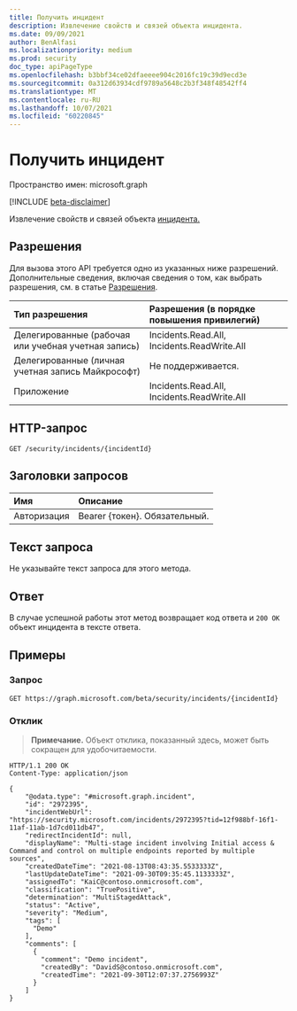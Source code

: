 ```yaml
---
title: Получить инцидент
description: Извлечение свойств и связей объекта инцидента.
ms.date: 09/09/2021
author: BenAlfasi
ms.localizationpriority: medium
ms.prod: security
doc_type: apiPageType
ms.openlocfilehash: b3bbf34ce02dfaeeee904c2016fc19c39d9ecd3e
ms.sourcegitcommit: 0a312d63934cdf9789a5648c2b3f348f48542ff4
ms.translationtype: MT
ms.contentlocale: ru-RU
ms.lasthandoff: 10/07/2021
ms.locfileid: "60220845"
---
```

# <a name="get-incident"></a>Получить инцидент
Пространство имен: microsoft.graph

[!INCLUDE [beta-disclaimer](../../includes/beta-disclaimer.md)]

Извлечение свойств и связей объекта [инцидента.](../resources/incident.md)

## <a name="permissions"></a>Разрешения
Для вызова этого API требуется одно из указанных ниже разрешений. Дополнительные сведения, включая сведения о том, как выбрать разрешения, см. в статье [Разрешения](/graph/permissions-reference).

|Тип разрешения|Разрешения (в порядке повышения привилегий)|
|:---|:---|
|Делегированные (рабочая или учебная учетная запись)|Incidents.Read.All, Incidents.ReadWrite.All|
|Делегированные (личная учетная запись Майкрософт)|Не поддерживается.|
|Приложение|Incidents.Read.All, Incidents.ReadWrite.All|

## <a name="http-request"></a>HTTP-запрос

<!-- {
  "blockType": "ignored"
}
-->
``` http
GET /security/incidents/{incidentId}
```


## <a name="request-headers"></a>Заголовки запросов
|Имя|Описание|
|:---|:---|
|Авторизация|Bearer {токен}. Обязательный.|

## <a name="request-body"></a>Текст запроса
Не указывайте текст запроса для этого метода.

## <a name="response"></a>Ответ

В случае успешной работы этот метод возвращает код ответа и `200 OK` объект инцидента в тексте ответа. [](../resources/incident.md)

## <a name="examples"></a>Примеры

### <a name="request"></a>Запрос
<!-- {
  "blockType": "request",
  "name": "get_incident"
}
-->
``` http
GET https://graph.microsoft.com/beta/security/incidents/{incidentId}
```


### <a name="response"></a>Отклик
>**Примечание.** Объект отклика, показанный здесь, может быть сокращен для удобочитаемости.
<!-- {
  "blockType": "response",
  "truncated": true,
  "@odata.type": "microsoft.graph.incident"
}
-->
``` http
HTTP/1.1 200 OK
Content-Type: application/json

{
    "@odata.type": "#microsoft.graph.incident",
    "id": "2972395",
    "incidentWebUrl": "https://security.microsoft.com/incidents/2972395?tid=12f988bf-16f1-11af-11ab-1d7cd011db47",
    "redirectIncidentId": null,
    "displayName": "Multi-stage incident involving Initial access & Command and control on multiple endpoints reported by multiple sources",
    "createdDateTime": "2021-08-13T08:43:35.5533333Z",
    "lastUpdateDateTime": "2021-09-30T09:35:45.1133333Z",
    "assignedTo": "KaiC@contoso.onmicrosoft.com",
    "classification": "TruePositive",
    "determination": "MultiStagedAttack",
    "status": "Active",
    "severity": "Medium",
    "tags": [
      "Demo"
    ],
    "comments": [
      {
        "comment": "Demo incident",
        "createdBy": "DavidS@contoso.onmicrosoft.com",
        "createdTime": "2021-09-30T12:07:37.2756993Z"
      }
    ]
}
```

